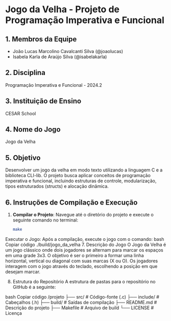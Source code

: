# Jogo da Velha - Projeto de Programação Imperativa e Funcional

## 1. Membros da Equipe
- João Lucas Marcolino Cavalcanti Silva (@joaolucas)
- Isabela Karla de Araújo Silva (@isabelakarla)

## 2. Disciplina
Programação Imperativa e Funcional - 2024.2

## 3. Instituição de Ensino
CESAR School

## 4. Nome do Jogo
Jogo da Velha

## 5. Objetivo
Desenvolver um jogo da velha em modo texto utilizando a linguagem C e a biblioteca CLI-lib. O projeto busca aplicar conceitos de programação imperativa e funcional, incluindo estruturas de controle, modularização, tipos estruturados (structs) e alocação dinâmica.

## 6. Instruções de Compilação e Execução

1. **Compilar o Projeto**:
   Navegue até o diretório do projeto e execute o seguinte comando no terminal:
   ```bash
   make
Executar o Jogo: Após a compilação, execute o jogo com o comando:
bash
Copiar código
./build/jogo_da_velha
7. Descrição do Jogo
O Jogo da Velha é um jogo clássico onde dois jogadores se alternam para marcar os espaços em uma grade 3x3. O objetivo é ser o primeiro a formar uma linha horizontal, vertical ou diagonal com suas marcas (X ou O). Os jogadores interagem com o jogo através do teclado, escolhendo a posição em que desejam marcar.

8. Estrutura do Repositório
A estrutura de pastas para o repositório no GitHub é a seguinte:

bash
Copiar código
/projeto
├── src/          # Código-fonte (.c)
├── include/      # Cabeçalhos (.h)
├── build/        # Saídas de compilação
├── README.md     # Descrição do projeto
├── Makefile      # Arquivo de build
└── LICENSE       # Licença
